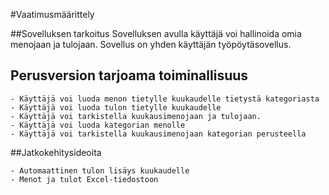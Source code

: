 #Vaatimusmäärittely

##Sovelluksen tarkoitus
Sovelluksen avulla käyttäjä voi hallinoida omia menojaan ja tulojaan. Sovellus on yhden käyttäjän työpöytäsovellus.

## Perusversion tarjoama toiminallisuus
	- Käyttäjä voi luoda menon tietylle kuukaudelle tietystä kategoriasta
	- Käyttäjä voi luoda tulon tietylle kuukaudelle
	- Käyttäjä voi tarkistella kuukausimenojaan ja tulojaan.
	- Käyttäjä voi luoda kategorian menolle
	- Käyttäjä voi tarkistella kuukausimenojaan kategorian perusteella


##Jatkokehitysideoita

	- Automaattinen tulon lisäys kuukaudelle
	- Menot ja tulot Excel-tiedostoon

